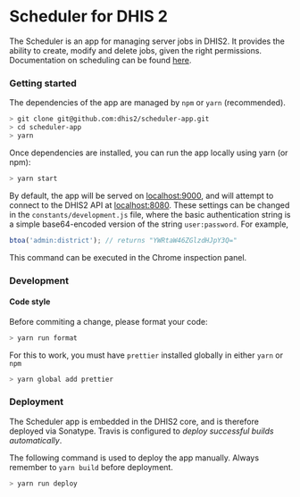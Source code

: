 # Scheduler for DHIS 2

The Scheduler is an app for managing server jobs in DHIS2. It provides the ability to create, modify and delete jobs, given the right permissions. Documentation on scheduling can be found [here](https://docs.dhis2.org/master/en/user/html/dataAdmin_scheduling.html).

### Getting started

The dependencies of the app are managed by `npm` or `yarn` (recommended).

```bash
> git clone git@github.com:dhis2/scheduler-app.git
> cd scheduler-app
> yarn
```

Once dependencies are installed, you can run the app locally using yarn (or npm):

```bash
> yarn start
```

By default, the app will be served on [localhost:9000](http://localhost:9000), and will attempt to connect to the DHIS2 API at [localhost:8080](http://localhost:8080). These settings can be changed in the `constants/development.js` file, where the basic authentication string is a simple base64-encoded version of the string `user:password`. For example,

```javascript
btoa('admin:district'); // returns "YWRtaW46ZGlzdHJpY3Q="
```

This command can be executed in the Chrome inspection panel.

### Development

#### Code style

Before commiting a change, please format your code:

```bash
> yarn run format
```

For this to work, you must have `prettier` installed globally in either `yarn` or `npm`

```bash
> yarn global add prettier
```

### Deployment

The Scheduler app is embedded in the DHIS2 core, and is therefore deployed via Sonatype. Travis is configured to *deploy successful builds automatically*.

The following command is used to deploy the app manually. Always remember to `yarn build` before deployment.

```bash
> yarn run deploy
```